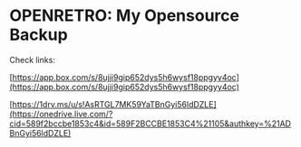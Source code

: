 OPENRETRO: My Opensource Backup
===============================

Check links:

[https://app.box.com/s/8ujji9gip652dys5h6wysf18ppgyy4oc](https://app.box.com/s/8ujji9gip652dys5h6wysf18ppgyy4oc)
 
[https://1drv.ms/u/s!AsRTGL7MK59YaTBnGyi56ldDZLE](https://onedrive.live.com/?cid=589f2bccbe1853c4&id=589F2BCCBE1853C4%21105&authkey=%21ADBnGyi56ldDZLE) 
